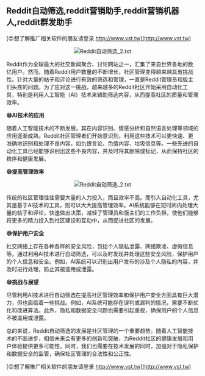 ## **Reddit自动筛选,reddit营销助手,reddit营销机器人,reddit群发助手**

[😍想了解推广相关软件的朋友请登录 http://www.vst.tw](http://www.vst.tw)

 <center><img src="https://vst.tw/MP4/tuiguang/png/6.png" alt="Reddit自动筛选_2.txt"></center>

Reddit作为全球最大的社交新闻聚合、讨论网站之一，汇集了来自世界各地的数亿用户。然而，随着Reddit用户数量的不断增长，社区管理变得越来越具有挑战性。针对大量的帖子和评论进行有效的筛选和管理，一直是Reddit管理员和版主们头疼的问题。为了应对这一挑战，越来越多的Reddit社区开始采用自动化工具，特别是利用人工智能（AI）技术来辅助筛选内容，从而提高社区的质量和管理效率。

**😄AI技术的应用**

随着人工智能技术的不断发展，其在内容识别、情感分析和自然语言处理等领域的应用逐渐成熟。Reddit社区管理者们开始意识到，利用这些技术可以更快速、更准确地识别和处理不良内容，如仇恨言论、色情内容、垃圾信息等。一些先进的自动化工具已经能够识别出这些不良内容，并及时将其删除或标记，从而保持社区的秩序和健康发展。

**😄提高管理效率**

 <center><img src="https://vst.tw/MP4/tuiguang/png/7.png" alt="Reddit自动筛选_2.txt"></center>

传统的社区管理往往需要大量的人力投入，而且效率不高。而引入自动化工具，尤其是基于AI技术的工具，则可以大大提高管理效率。AI系统能够在短时间内处理大量的帖子和评论，快速做出决策，减轻了管理员和版主们的工作负担，使他们能够将更多的精力投入到社区建设和互动中，从而促进社区的发展。

**😄保护用户安全**

社交网络上存在各种各样的安全风险，包括个人隐私泄露、网络欺凌、虚假信息等。通过利用AI技术进行自动筛选，可以及时发现并处理这些安全风险，保护用户的个人信息和安全。例如，AI系统可以识别出用户发布的涉及个人隐私的内容，并及时进行处理，防止其被滥用或泄露。

**😄挑战与展望**

尽管利用AI技术进行自动筛选在提高社区管理效率和保护用户安全方面具有巨大潜力，但也面临着一些挑战。例如，AI系统可能存在误判或漏判的情况，需要不断优化和改进算法。此外，隐私和数据安全问题也需要引起重视，确保用户的个人信息不被滥用或泄露。

总的来说，Reddit自动筛选的发展是社区管理的一个重要趋势。随着人工智能技术的不断进步，相信未来会有更多的创新和突破，为Reddit社区的健康发展和用户体验提供更多可能性。同时，我们也需要在技术发展的同时，加强对于隐私保护和数据安全的监管，确保社区管理的合法性和公正性。

[😍想了解推广相关软件的朋友请登录 http://www.vst.tw](http://www.vst.tw)



